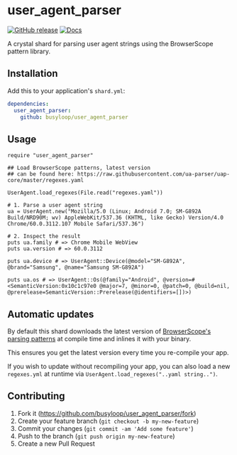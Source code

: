 # user_agent_parser

[![GitHub release](https://img.shields.io/github/release/busyloop/user_agent_parser.svg)](https://github.com/busyloop/user_agent_parser/releases)
[![Docs](https://img.shields.io/badge/docs-available-brightgreen.svg)](<https://busyloop.github.io/user_agent_parser/>)

A crystal shard for parsing user agent strings using the BrowserScope pattern library.

## Installation

Add this to your application's `shard.yml`:

```yaml
dependencies:
  user_agent_parser:
    github: busyloop/user_agent_parser
```

## Usage

```crystal
require "user_agent_parser"

## Load BrowserScope patterns, latest version
## can be found here: https://raw.githubusercontent.com/ua-parser/uap-core/master/regexes.yaml

UserAgent.load_regexes(File.read("regexes.yaml"))

# 1. Parse a user agent string
ua = UserAgent.new("Mozilla/5.0 (Linux; Android 7.0; SM-G892A Build/NRD90M; wv) AppleWebKit/537.36 (KHTML, like Gecko) Version/4.0 Chrome/60.0.3112.107 Mobile Safari/537.36")

# 2. Inspect the result
puts ua.family # => Chrome Mobile WebView
puts ua.version # => 60.0.3112

puts ua.device # => UserAgent::Device(@model="SM-G892A", @brand="Samsung", @name="Samsung SM-G892A")

puts ua.os # => UserAgent::Os(@family="Android", @version=#<SemanticVersion:0x10c1c97e0 @major=7, @minor=0, @patch=0, @build=nil, @prerelease=SemanticVersion::Prerelease(@identifiers=[])>)
```

## Automatic updates

By default this shard downloads the latest version of [BrowserScope's parsing patterns](https://github.com/ua-parser/uap-core)
at compile time and inlines it with your binary.

This ensures you get the latest version every time you re-compile your app.

If you wish to update without recompiling your app, you can also
load a new `regexes.yml` at runtime via `UserAgent.load_regexes("..yaml string..")`.

## Contributing

1. Fork it (<https://github.com/busyloop/user_agent_parser/fork>)
2. Create your feature branch (`git checkout -b my-new-feature`)
3. Commit your changes (`git commit -am 'Add some feature'`)
4. Push to the branch (`git push origin my-new-feature`)
5. Create a new Pull Request

